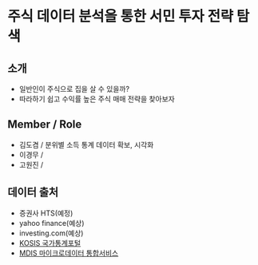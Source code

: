 # 주식 데이터 분석을 통한 서민 투자 전략 탐색

## 소개
- 일반인이 주식으로 집을 살 수 있을까?
- 따라하기 쉽고 수익률 높은 주식 매매 전략을 찾아보자

## Member / Role
- 김도겸 / 분위별 소득 통계 데이터 확보, 시각화
- 이경무 / 
- 고원진 / 

## 데이터 출처
- 증권사 HTS(예정)
- yahoo finance(예상)
- investing.com(예상)
- [KOSIS 국가통계포털](https://kosis.kr/index/index.do)
- [MDIS 마이크로데이터 통합서비스](https://mdis.kostat.go.kr/index.do)